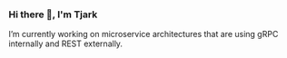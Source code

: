 ### Hi there 👋, I'm Tjark

I’m currently working on microservice architectures that are using gRPC internally and REST externally.
